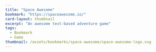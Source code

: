 ```yaml
---
title: "Space Awesome"
bookmark: "https://spaceawesome.io/"
card-layout: thumbnail
excerpt: "An awesome text-based adventure game"
tags:
  - Bookmark
  - Game
thumbnail: /assets/bookmarks/space-awesome/space-awesome-logo.svg
---
```

